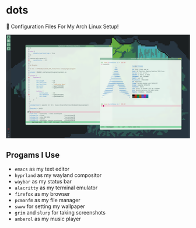 # dots
🐧 Configuration Files For My Arch Linux Setup!

![Screenshot](./assets/screenshot.png)

## Progams I Use

- `emacs` as my text editor
- `hyprland` as my wayland compositor
- `waybar` as my status bar
- `alacritty` as my terminal emulator
- `firefox` as my browser
- `pcmanfm` as my file manager
- `swww` for setting my wallpaper
- `grim` and `slurp` for taking screenshots
- `amberol` as my music player
